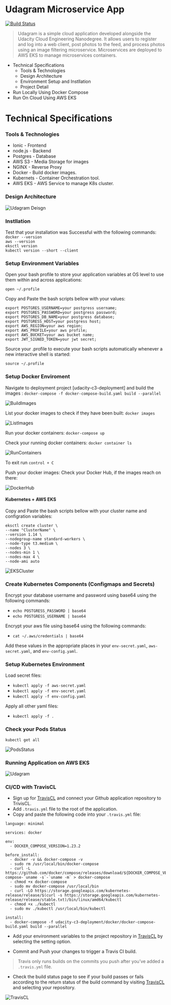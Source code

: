 # Udagram Microservice App

[![Build Status](https://travis-ci.org/github/Tarunshrma/cloud-developer?branch=develop-microservice-project-03)](https://travis-ci.org/github/Tarunshrma/cloud-developer)

> Udagram is a simple cloud application developed alongside the Udacity Cloud Engineering Nanodegree. It allows users to    register and log into a web client, post photos to the feed, and process photos using an image filtering microservice. Microservices are deployed to AWS EKS to manage microservices containers.


- Technical Specifications
  - Tools & Technologies
  - Design Architecture
  - Environment Setup and Instllation
  - Project Detail 
- Run Locally Using Docker Compose
- Run On Cloud Using AWS EKS

# Technical Specifications
### Tools & Technologies
* Ionic - Frontend
* node.js - Backend
* Postgres - Database
* AWS S3 - Media Storage for images
* NGINX - Reverse Proxy
* Docker - Build docker images.
* Kubernets - Container Orchestration tool.
* AWS EKS - AWS Service to manage K8s cluster.

### Design Architecture

![Udagram Deisgn](https://github.com/Tarunshrma/cloud-developer/blob/develop-microservice-project-03/course-03/Screenshots/Udagram%20Design.png)

### Instllation

Test that your installation was Successful with the following commands:  
`docker --version`  
`aws --version`  
`eksctl version`  
`kubectl version --short --client`  

### Setup Environment Variables
Open your bash profile to store your application variables at OS level to use them within and across applications: 
```
open ~/.profile
```

Copy and Paste the bash scripts bellow with your values:
```
export POSTGRES_USERNAME=your postgress username;
export POSTGRES_PASSWORD=your postgress password;
export POSTGRES_DB_NAME=your postgress database;
export POSTGRESS_HOST=your postgress host;
export AWS_REGION=your aws region;
export AWS_PROFILE=your aws profile;
export AWS_BUCKET=your aws bucket name;
export JWT_SIGNED_TOKEN=your jwt secret;
```
Source your .profile to execute your bash scripts automatically whenever a new interactive shell is started:
```
source ~/.profile
```  

### Setup Docker Enviroment
Navigate to deployment project [udacity-c3-deployment] and build the images : 
`docker-compose -f docker-compose-build.yaml build --parallel`  

![BuildImages](https://github.com/Tarunshrma/cloud-developer/blob/develop-microservice-project-03/course-03/Screenshots/Docker_Compose.png)  
  
List your docker images to check if they have been built:
`docker images`  

![ListImages](https://github.com/Tarunshrma/cloud-developer/blob/develop-microservice-project-03/course-03/Screenshots/Docker_Images.png)  

Run your docker containers: 
`docker-compose up`  

Check your running docker containers: 
`docker container ls`  

![RunContainers](https://github.com/Tarunshrma/cloud-developer/blob/develop-microservice-project-03/course-03/Screenshots/Docker_Containers.png)  

To exit run `control + C`

Push your docker images:
Check your Docker Hub, if the images reach on there:

![DockerHub](https://github.com/Tarunshrma/cloud-developer/blob/develop-microservice-project-03/course-03/Screenshots/Docker%20Images.png)  


#### Kubernetes + AWS EKS
Copy and Paste the bash scripts bellow with your cluster name and configration variables:

```
eksctl create cluster \ 
--name "ClusterName" \
--version 1.14 \
--nodegroup-name standard-workers \
--node-type t3.medium \
--nodes 3 \
--nodes-min 1 \
--nodes-max 4 \
--node-ami auto
```

![EKSCluster](https://github.com/Tarunshrma/cloud-developer/blob/develop-microservice-project-03/course-03/Screenshots/AWS_EKS_Cluster.png) 


 ### Create Kubernetes Components (Configmaps and Secrets)

Encrypt your database username and password using base64 using the following commands:
- `echo POSTGRESS_PASSWORD | base64`  
- `echo POSTGRESS_USERNAME | base64`  

Encrypt your aws file using base64 using the following commands:
- `cat ~/.aws/credentials | base64`  

Add these values in the appropriate places in your `env-secret.yaml`, `aws-secret.yaml`, and `env-config.yaml`.

 ### Setup Kubernetes Environment

Load secret files:
- `kubectl apply -f aws-secret.yaml`
- `kubectl apply -f env-secret.yaml`
- `kubectl apply -f env-config.yaml`  

Apply all other yaml files:
- `kubectl apply -f .`

### Check your Pods Status

`kubectl get all`  

![PodsStatus](https://github.com/Tarunshrma/cloud-developer/blob/develop-microservice-project-03/course-03/Screenshots/Kubernetes%20Cluster.png) 

### Running Application on AWS EKS
![Udagram](https://github.com/Tarunshrma/cloud-developer/blob/develop-microservice-project-03/course-03/Screenshots/Application-Screenshot.png)

### CI/CD with TravisCL
- Sign up for [TravisCL](https://travis-ci.com) and connect your Github application repository to TrivisCL.
- Add `.travis.yml` file to the root of the application.
- Copy and paste the following code into your `.travis.yml` file:
```
language: minimal

services: docker

env:
  - DOCKER_COMPOSE_VERSION=1.23.2

before_install:
  - docker -v && docker-compose -v
  - sudo rm /usr/local/bin/docker-compose
  - curl -L https://github.com/docker/compose/releases/download/${DOCKER_COMPOSE_VERSION}/docker-compose-`uname -s`-`uname -m` > docker-compose
  - chmod +x docker-compose
  - sudo mv docker-compose /usr/local/bin
  - curl -LO https://storage.googleapis.com/kubernetes-release/release/$(curl -s https://storage.googleapis.com/kubernetes-release/release/stable.txt)/bin/linux/amd64/kubectl
  - chmod +x ./kubectl
  - sudo mv ./kubectl /usr/local/bin/kubectl

install:
  - docker-compose -f udacity-c3-deployment/docker/docker-compose-build.yaml build --parallel 
```  
- Add your environment variables to the project repository in [TravisCL](https://travis-ci.com) by selecting the setting option.

- Commit and Push your changes to trigger a Travis CI build.
> Travis only runs builds on the commits you push after you’ve added a `.travis.yml` file.

- Check the build status page to see if your build passes or fails according to the return status of the build command by visiting [TravisCL](https://travis-ci.com) and selecting your repository.

![TravisCL](https://github.com/Tarunshrma/cloud-developer/blob/develop-microservice-project-03/course-03/Screenshots/Travis%20Build.png)